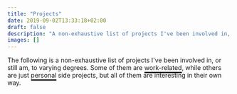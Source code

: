 ```yaml
---
title: "Projects"
date: 2019-09-02T13:33:18+02:00
draft: false
description: "A non-exhaustive list of projects I've been involved in, or still am, to varying degrees"
images: []
---
```


The following is a non-exhaustive list of projects I've been involved in, or still am, to varying degrees.
Some of them are <span style="padding-bottom: 1px; border-bottom-width: 3px; border-bottom-style: solid;" class="work">work-related</span>, while others are just <span style="padding-bottom: 1px; border-bottom-width: 3px; border-bottom-style: solid" class="personal">personal</span> side projects, but all of them are interesting in their own way.